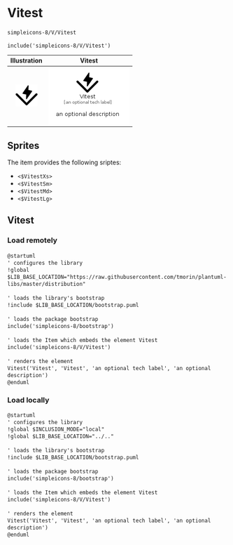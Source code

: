 # Vitest


```text
simpleicons-8/V/Vitest
```

```text
include('simpleicons-8/V/Vitest')
```



| Illustration | Vitest |
| :---: | :---: |
| ![illustration for Illustration](../../simpleicons-8/V/Vitest.png) | ![illustration for Vitest](../../simpleicons-8/V/Vitest.Local.png) |



## Sprites
The item provides the following sriptes:

- `<$VitestXs>`
- `<$VitestSm>`
- `<$VitestMd>`
- `<$VitestLg>`





## Vitest

### Load remotely
```plantuml
@startuml
' configures the library
!global $LIB_BASE_LOCATION="https://raw.githubusercontent.com/tmorin/plantuml-libs/master/distribution"

' loads the library's bootstrap
!include $LIB_BASE_LOCATION/bootstrap.puml

' loads the package bootstrap
include('simpleicons-8/bootstrap')

' loads the Item which embeds the element Vitest
include('simpleicons-8/V/Vitest')

' renders the element
Vitest('Vitest', 'Vitest', 'an optional tech label', 'an optional description')
@enduml
```

### Load locally
```plantuml
@startuml
' configures the library
!global $INCLUSION_MODE="local"
!global $LIB_BASE_LOCATION="../.."

' loads the library's bootstrap
!include $LIB_BASE_LOCATION/bootstrap.puml

' loads the package bootstrap
include('simpleicons-8/bootstrap')

' loads the Item which embeds the element Vitest
include('simpleicons-8/V/Vitest')

' renders the element
Vitest('Vitest', 'Vitest', 'an optional tech label', 'an optional description')
@enduml
```

